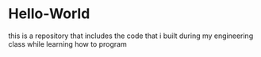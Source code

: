 # Hello-World
this is a repository that includes the code that i built during my engineering class while learning how to program
